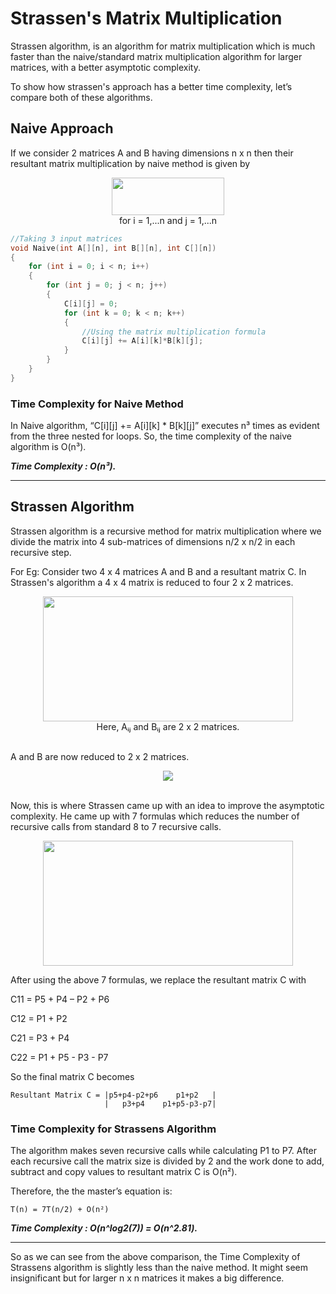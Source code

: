 # Strassen's Matrix Multiplication 

Strassen algorithm, is an algorithm for matrix multiplication which is much faster than the naive/standard matrix multiplication algorithm for larger matrices, with a better asymptotic complexity.

To show how strassen's approach has a better time complexity, let’s compare both of these algorithms.

## Naive Approach

If we consider 2 matrices A and B having dimensions n x n then their resultant matrix multiplication by naive method is given by 

<div align ="center">
    <img src="https://miro.medium.com/max/390/1*gLP52rgHhuOGi402RtKlMg.png" width="180" height ="60">
</div>
<div align ="center">
    for i = 1,...n and j = 1,...n
</div>

``` C++
//Taking 3 input matrices
void Naive(int A[][n], int B[][n], int C[][n])
{
	for (int i = 0; i < n; i++)
	{
		for (int j = 0; j < n; j++)
		{
			C[i][j] = 0;
			for (int k = 0; k < n; k++)
			{
                //Using the matrix multiplication formula 
				C[i][j] += A[i][k]*B[k][j];
			}
		}
	}
}
```
### Time Complexity for Naive Method
In Naive algorithm, “C[i][j] += A[i][k] * B[k][j]” executes n³ times as evident from the three nested for loops. So, the time complexity of the naive algorithm is O(n³).

***Time Complexity : O(n³).***

---
## Strassen Algorithm

Strassen algorithm is a recursive method for matrix multiplication where we divide the matrix into 4 sub-matrices of dimensions n/2 x n/2 in each recursive step.

For Eg: Consider two 4 x 4 matrices A and B and a resultant matrix C. In Strassen's algorithm a 4 x 4 matrix is reduced to four 2 x 2 matrices. 

<div  align ="center">
    <img  src="https://encrypted-tbn0.gstatic.com/images?q=tbn:ANd9GcR0xM759268ZUcy12YuTwduGsZkx66CitlrPA&usqp=CAU" width="400" height="200">
</div>
<div  align ="center">
    Here, Aᵢⱼ and Bᵢⱼ are 2 x 2 matrices.
</div>

<br/>

A and B are now reduced to 2 x 2 matrices.
<div  align ="center">
    <img  src="https://miro.medium.com/max/589/1*DjllqTzt8ISw0izw4wT3jQ.png">
</div>

<br/>

Now, this is where Strassen came up with an idea to improve the asymptotic complexity. He came up with 7 formulas which reduces the number of recursive calls from standard 8 to 7 recursive calls.

<div  align ="center">
    <img  src="https://miro.medium.com/max/628/1*GlqAVmRYXDjuQFEg6G0OkQ.png" width="400" height="200">
</div>

After using the above 7 formulas, we replace the resultant matrix C with 

C11 = P5 + P4 – P2 + P6

C12 = P1 + P2

C21 = P3 + P4

C22 = P1 + P5 - P3 - P7

So the final matrix C becomes 
```
Resultant Matrix C = |p5+p4-p2+p6    p1+p2   |
                     |   p3+p4    p1+p5-p3-p7| 
```

### Time Complexity for Strassens Algorithm
The algorithm makes seven recursive calls while calculating P1 to P7. After each recursive call the matrix size is divided by 2 and the work done to add, subtract and copy values to resultant matrix C is O(n²).

Therefore, the the master’s equation is: 
``` 
T(n) = 7T(n/2) + O(n²) 
```

***Time Complexity : O(n^log2(7)) = O(n^2.81).***

---
So as we can see from the above comparison, the Time Complexity of Strassens algorithm is slightly less than the naive method. It might seem insignificant but for larger n x n matrices it makes a big difference.